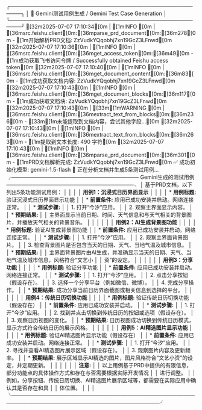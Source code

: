 ╭─────────────────────────────────────────────────────╮
│ 🤖 Gemini测试用例生成 / Gemini Test Case Generation │
╰─────────────────────────────────────────────────────╯
[32m2025-07-07 17:10:34[0m | [1mINFO    [0m | [36msrc.feishu.client[0m:[36mparse_prd_document[0m:[36m278[0m - [1m开始解析PRD文档: ZzVudkYQqobhj7xn19GcZ3LFnwd[0m
[32m2025-07-07 17:10:36[0m | [1mINFO    [0m | [36msrc.feishu.client[0m:[36mget_access_token[0m:[36m49[0m - [1m成功获取飞书访问令牌 / Successfully obtained Feishu access token[0m
[32m2025-07-07 17:10:40[0m | [1mINFO    [0m | [36msrc.feishu.client[0m:[36mget_document_content[0m:[36m83[0m - [1m成功获取文档内容: ZzVudkYQqobhj7xn19GcZ3LFnwd[0m
[32m2025-07-07 17:10:43[0m | [1mINFO    [0m | [36msrc.feishu.client[0m:[36mget_document_blocks[0m:[36m117[0m - [1m成功获取文档块: ZzVudkYQqobhj7xn19GcZ3LFnwd[0m
[32m2025-07-07 17:10:43[0m | [33m[1mWARNING [0m | [36msrc.feishu.client[0m:[36mextract_text_from_blocks[0m:[36m236[0m - [33m[1m未能提取到文档内容，尝试其他字段...[0m
[32m2025-07-07 17:10:43[0m | [1mINFO    [0m | [36msrc.feishu.client[0m:[36mextract_text_from_blocks[0m:[36m263[0m - [1m提取到文本长度: 490 字符[0m
[32m2025-07-07 17:10:43[0m | [1mINFO    [0m | [36msrc.feishu.client[0m:[36mparse_prd_document[0m:[36m301[0m - [1mPRD文档解析完成: ZzVudkYQqobhj7xn19GcZ3LFnwd[0m
✅ 成功初始化模型: gemini-1.5-flash
📄 正在分析文档并生成5条测试用例...
╭────────────────────────────────── Gemini生成的测试用例 ──────────────────────────────────╮
│ 基于PRD文档，以下列出5条功能测试用例：                                                   │
│                                                                                          │
│ **用例1：沉浸式日历界面显示**                                                            │
│                                                                                          │
│ * **用例标题:** 验证沉浸式日历界面显示功能                                               │
│ * **前置条件:**  应用已成功安装并启动。网络连接正常。                                    │
│ * **测试步骤:**                                                                          │
│     1. 打开“今汐”应用。                                                                  │
│     2. 观察主界面显示内容。                                                              │
│ * **预期结果:**                                                                          │
│ 主界面显示当前日期、时间、天气信息和与天气相关的背景图片，并播放天气相关的背景音乐。     │
│                                                                                          │
│                                                                                          │
│ **用例2：AI生成背景图功能**                                                              │
│                                                                                          │
│ * **用例标题:** 验证AI生成背景图功能                                                     │
│ * **前置条件:** 应用已成功安装并启动。网络连接正常。                                     │
│ * **测试步骤:**                                                                          │
│     1. 打开“今汐”应用。                                                                  │
│     2. 观察主界面背景图片。                                                              │
│     3. 检查背景图片是否包含当天的日期、天气、当地气温及城市信息。                        │
│ * **预期结果:**                                                                          │
│ 主界面背景图片由AI生成，并准确显示当天的日期、天气、当地气温及城市信息，风格符合“文艺小  │
│ 资”的设定。                                                                              │
│                                                                                          │
│                                                                                          │
│ **用例3：分享功能**                                                                      │
│                                                                                          │
│ * **用例标题:** 验证分享功能                                                             │
│ * **前置条件:** 应用已成功安装并启动。网络连接正常。                                     │
│ * **测试步骤:**                                                                          │
│     1. 打开“今汐”应用。                                                                  │
│     2. 点击分享按钮（假设存在）。                                                        │
│     3. 选择一个分享平台（例如微信、微博）。                                              │
│     4. 完成分享操作。                                                                    │
│ * **预期结果:**  成功分享当前日历界面截图或相关信息到选择的平台。                        │
│                                                                                          │
│                                                                                          │
│ **用例4：传统日历切换功能**                                                              │
│                                                                                          │
│ * **用例标题:** 验证传统日历切换功能（假设存在）                                         │
│ * **前置条件:** 应用已成功安装并启动。                                                   │
│ * **测试步骤:**                                                                          │
│     1. 打开“今汐”应用。                                                                  │
│     2. 找到并点击切换到传统日历的按钮或选项（假设存在）。                                │
│     3. 观察日历视图的变化。                                                              │
│ * **预期结果:**  日历视图成功切换到传统日历模式，显示方式符合传统日历的展示风格。        │
│                                                                                          │
│                                                                                          │
│ **用例5：AI精选图片显示功能**                                                            │
│                                                                                          │
│ * **用例标题:** 验证AI精选图片显示功能（假设存在）                                       │
│ * **前置条件:** 应用已成功安装并启动。网络连接正常。                                     │
│ * **测试步骤:**                                                                          │
│     1. 打开“今汐”应用。                                                                  │
│     2. 寻找并查看AI精选图片展示区域（假设存在）。                                        │
│     3. 观察图片内容及更新频率。                                                          │
│ * **预期结果:**  展示区域显示AI精选的图片，图片风格符合“文艺小资”的设定，并定期更新。    │
│                                                                                          │
│                                                                                          │
│ **注意:**                                                                                │
│ 以上用例基于PRD中提供的有限信息，部分功能点的具体操作方式和存在与否需要根据实际开发情况  │
│ 进行调整。                                                                               │
│ 例如，分享按钮、传统日历切换、AI精选图片展示区域等，都需要在实际应用中确认其是否存在和具 │
│ 体位置。                                                                                 │
│                                                                                          │
╰──────────────────────────────────────────────────────────────────────────────────────────╯
